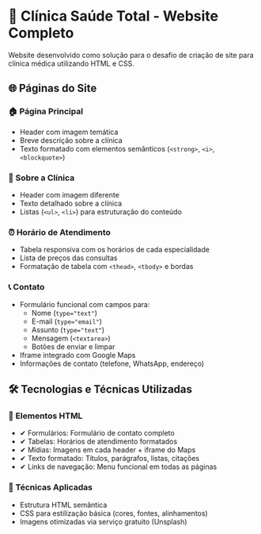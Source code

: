 # 🏥 Clínica Saúde Total - Website Completo

Website desenvolvido como solução para o desafio de criação de site para clínica médica utilizando HTML e CSS.

## 🌐 Páginas do Site

### 🏠 Página Principal
- Header com imagem temática
- Breve descrição sobre a clínica
- Texto formatado com elementos semânticos (`<strong>`, `<i>`, `<blockquote>`)

### 🏥 Sobre a Clínica
- Header com imagem diferente
- Texto detalhado sobre a clínica
- Listas (`<ul>`, `<li>`) para estruturação do conteúdo

### ⏰ Horário de Atendimento
- Tabela responsiva com os horários de cada especialidade
- Lista de preços das consultas
- Formatação de tabela com `<thead>`, `<tbody>` e bordas

### 📞 Contato
- Formulário funcional com campos para:
  - Nome (`type="text"`)
  - E-mail (`type="email"`)
  - Assunto (`type="text"`)
  - Mensagem (`<textarea>`)
  - Botões de enviar e limpar
- Iframe integrado com Google Maps
- Informações de contato (telefone, WhatsApp, endereço)

## 🛠 Tecnologias e Técnicas Utilizadas

### 🎨 Elementos HTML
- ✔ Formulários: Formulário de contato completo
- ✔ Tabelas: Horários de atendimento formatados
- ✔ Mídias: Imagens em cada header + iframe do Maps
- ✔ Texto formatado: Títulos, parágrafos, listas, citações
- ✔ Links de navegação: Menu funcional em todas as páginas

### 🔧 Técnicas Aplicadas
- Estrutura HTML semântica
- CSS para estilização básica (cores, fontes, alinhamentos)
- Imagens otimizadas via serviço gratuito (Unsplash)
